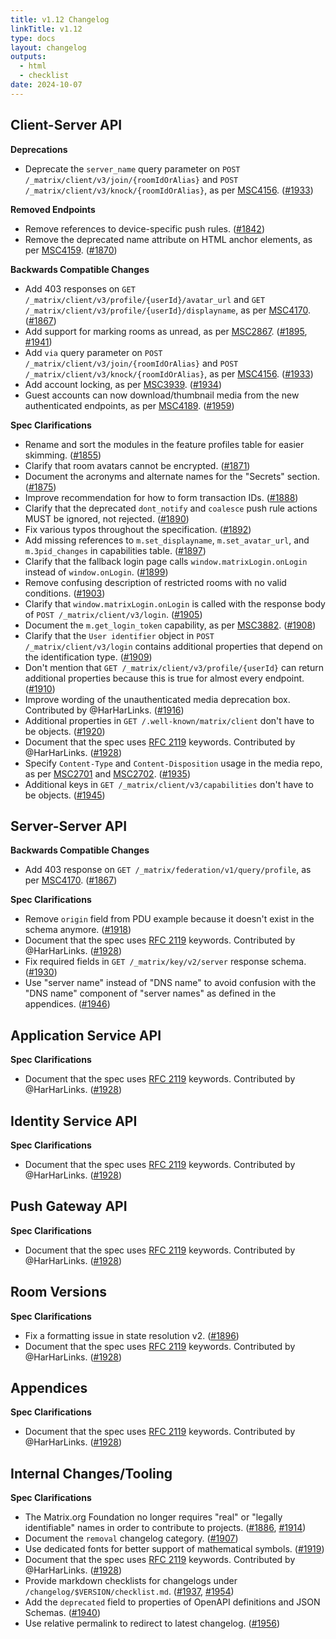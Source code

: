 ```yaml
---
title: v1.12 Changelog
linkTitle: v1.12
type: docs
layout: changelog
outputs:
  - html
  - checklist
date: 2024-10-07
---
```


## Client-Server API

**Deprecations**

- Deprecate the `server_name` query parameter on `POST /_matrix/client/v3/join/{roomIdOrAlias}` and `POST /_matrix/client/v3/knock/{roomIdOrAlias}`, as per [MSC4156](https://github.com/matrix-org/matrix-spec-proposals/pull/4156). ([#1933](https://github.com/matrix-org/matrix-spec/issues/1933))

**Removed Endpoints**

- Remove references to device-specific push rules. ([#1842](https://github.com/matrix-org/matrix-spec/issues/1842))
- Remove the deprecated name attribute on HTML anchor elements, as per [MSC4159](https://github.com/matrix-org/matrix-spec-proposals/pull/4159). ([#1870](https://github.com/matrix-org/matrix-spec/issues/1870))

**Backwards Compatible Changes**

- Add 403 responses on `GET /_matrix/client/v3/profile/{userId}/avatar_url` and `GET /_matrix/client/v3/profile/{userId}/displayname`, as per [MSC4170](https://github.com/matrix-org/matrix-spec-proposals/pull/4170). ([#1867](https://github.com/matrix-org/matrix-spec/issues/1867))
- Add support for marking rooms as unread, as per [MSC2867](https://github.com/matrix-org/matrix-spec-proposals/pull/2867). ([#1895](https://github.com/matrix-org/matrix-spec/issues/1895), [#1941](https://github.com/matrix-org/matrix-spec/issues/1941))
- Add `via` query parameter on `POST /_matrix/client/v3/join/{roomIdOrAlias}` and `POST /_matrix/client/v3/knock/{roomIdOrAlias}`, as per [MSC4156](https://github.com/matrix-org/matrix-spec-proposals/pull/4156). ([#1933](https://github.com/matrix-org/matrix-spec/issues/1933))
- Add account locking, as per [MSC3939](https://github.com/matrix-org/matrix-spec-proposals/pull/3939). ([#1934](https://github.com/matrix-org/matrix-spec/issues/1934))
- Guest accounts can now download/thumbnail media from the new authenticated endpoints, as per [MSC4189](https://github.com/matrix-org/matrix-spec-proposals/pull/4189). ([#1959](https://github.com/matrix-org/matrix-spec/issues/1959))

**Spec Clarifications**

- Rename and sort the modules in the feature profiles table for easier skimming. ([#1855](https://github.com/matrix-org/matrix-spec/issues/1855))
- Clarify that room avatars cannot be encrypted. ([#1871](https://github.com/matrix-org/matrix-spec/issues/1871))
- Document the acronyms and alternate names for the "Secrets" section. ([#1875](https://github.com/matrix-org/matrix-spec/issues/1875))
- Improve recommendation for how to form transaction IDs. ([#1888](https://github.com/matrix-org/matrix-spec/issues/1888))
- Clarify that the deprecated `dont_notify` and `coalesce` push rule actions MUST be ignored, not rejected. ([#1890](https://github.com/matrix-org/matrix-spec/issues/1890))
- Fix various typos throughout the specification. ([#1892](https://github.com/matrix-org/matrix-spec/issues/1892))
- Add missing references to `m.set_displayname`, `m.set_avatar_url`, and `m.3pid_changes` in capabilities table. ([#1897](https://github.com/matrix-org/matrix-spec/issues/1897))
- Clarify that the fallback login page calls `window.matrixLogin.onLogin` instead of `window.onLogin`. ([#1899](https://github.com/matrix-org/matrix-spec/issues/1899))
- Remove confusing description of restricted rooms with no valid conditions. ([#1903](https://github.com/matrix-org/matrix-spec/issues/1903))
- Clarify that `window.matrixLogin.onLogin` is called with the response body of `POST /_matrix/client/v3/login`. ([#1905](https://github.com/matrix-org/matrix-spec/issues/1905))
- Document the `m.get_login_token` capability, as per [MSC3882](https://github.com/matrix-org/matrix-spec-proposals/pull/3882). ([#1908](https://github.com/matrix-org/matrix-spec/issues/1908))
- Clarify that the `User identifier` object in `POST /_matrix/client/v3/login` contains additional properties that depend on the identification type. ([#1909](https://github.com/matrix-org/matrix-spec/issues/1909))
- Don't mention that `GET /_matrix/client/v3/profile/{userId}` can return additional properties because this is true for almost every endpoint. ([#1910](https://github.com/matrix-org/matrix-spec/issues/1910))
- Improve wording of the unauthenticated media deprecation box. Contributed by @HarHarLinks. ([#1916](https://github.com/matrix-org/matrix-spec/issues/1916))
- Additional properties in `GET /.well-known/matrix/client` don't have to be objects. ([#1920](https://github.com/matrix-org/matrix-spec/issues/1920))
- Document that the spec uses [RFC 2119](https://datatracker.ietf.org/doc/html/rfc2119) keywords. Contributed by @HarHarLinks. ([#1928](https://github.com/matrix-org/matrix-spec/issues/1928))
- Specify `Content-Type` and `Content-Disposition` usage in the media repo, as per [MSC2701](https://github.com/matrix-org/matrix-spec-proposals/pull/2701) and [MSC2702](https://github.com/matrix-org/matrix-spec-proposals/pull/2702). ([#1935](https://github.com/matrix-org/matrix-spec/issues/1935))
- Additional keys in `GET /_matrix/client/v3/capabilities` don't have to be objects. ([#1945](https://github.com/matrix-org/matrix-spec/issues/1945))


## Server-Server API

**Backwards Compatible Changes**

- Add 403 response on `GET /_matrix/federation/v1/query/profile`, as per [MSC4170](https://github.com/matrix-org/matrix-spec-proposals/pull/4170). ([#1867](https://github.com/matrix-org/matrix-spec/issues/1867))

**Spec Clarifications**

- Remove `origin` field from PDU example because it doesn't exist in the schema anymore. ([#1918](https://github.com/matrix-org/matrix-spec/issues/1918))
- Document that the spec uses [RFC 2119](https://datatracker.ietf.org/doc/html/rfc2119) keywords. Contributed by @HarHarLinks. ([#1928](https://github.com/matrix-org/matrix-spec/issues/1928))
- Fix required fields in `GET /_matrix/key/v2/server` response schema. ([#1930](https://github.com/matrix-org/matrix-spec/issues/1930))
- Use "server name" instead of "DNS name" to avoid confusion with the "DNS name" component of "server names" as defined in the appendices. ([#1946](https://github.com/matrix-org/matrix-spec/issues/1946))


## Application Service API

**Spec Clarifications**

- Document that the spec uses [RFC 2119](https://datatracker.ietf.org/doc/html/rfc2119) keywords. Contributed by @HarHarLinks. ([#1928](https://github.com/matrix-org/matrix-spec/issues/1928))


## Identity Service API

**Spec Clarifications**

- Document that the spec uses [RFC 2119](https://datatracker.ietf.org/doc/html/rfc2119) keywords. Contributed by @HarHarLinks. ([#1928](https://github.com/matrix-org/matrix-spec/issues/1928))


## Push Gateway API

**Spec Clarifications**

- Document that the spec uses [RFC 2119](https://datatracker.ietf.org/doc/html/rfc2119) keywords. Contributed by @HarHarLinks. ([#1928](https://github.com/matrix-org/matrix-spec/issues/1928))


## Room Versions

**Spec Clarifications**

- Fix a formatting issue in state resolution v2. ([#1896](https://github.com/matrix-org/matrix-spec/issues/1896))
- Document that the spec uses [RFC 2119](https://datatracker.ietf.org/doc/html/rfc2119) keywords. Contributed by @HarHarLinks. ([#1928](https://github.com/matrix-org/matrix-spec/issues/1928))


## Appendices

**Spec Clarifications**

- Document that the spec uses [RFC 2119](https://datatracker.ietf.org/doc/html/rfc2119) keywords. Contributed by @HarHarLinks. ([#1928](https://github.com/matrix-org/matrix-spec/issues/1928))


## Internal Changes/Tooling

**Spec Clarifications**

- The Matrix.org Foundation no longer requires "real" or "legally identifiable" names in order to contribute to projects. ([#1886](https://github.com/matrix-org/matrix-spec/issues/1886), [#1914](https://github.com/matrix-org/matrix-spec/issues/1914))
- Document the `removal` changelog category. ([#1907](https://github.com/matrix-org/matrix-spec/issues/1907))
- Use dedicated fonts for better support of mathematical symbols. ([#1919](https://github.com/matrix-org/matrix-spec/issues/1919))
- Document that the spec uses [RFC 2119](https://datatracker.ietf.org/doc/html/rfc2119) keywords. Contributed by @HarHarLinks. ([#1928](https://github.com/matrix-org/matrix-spec/issues/1928))
- Provide markdown checklists for changelogs under `/changelog/$VERSION/checklist.md`. ([#1937](https://github.com/matrix-org/matrix-spec/issues/1937), [#1954](https://github.com/matrix-org/matrix-spec/issues/1954))
- Add the `deprecated` field to properties of OpenAPI definitions and JSON Schemas. ([#1940](https://github.com/matrix-org/matrix-spec/issues/1940))
- Use relative permalink to redirect to latest changelog. ([#1956](https://github.com/matrix-org/matrix-spec/issues/1956))
